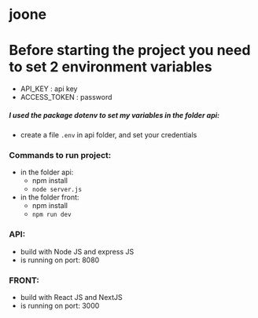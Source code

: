 # joone

# Before starting the project you need to set 2 environment variables
- API_KEY : api key
- ACCESS_TOKEN : password

##### I used the package dotenv to set my variables in the folder api: 
- create a file `.env` in api folder, and set your credentials

### Commands to run project:
- in the folder api:
  - npm install 
  - `node server.js`
- in the folder front:
  - npm install 
  - `npm run dev`

### API:
- build with Node JS and express JS
- is running on port: 8080

### FRONT:
- build with React JS and NextJS
- is running on port: 3000
